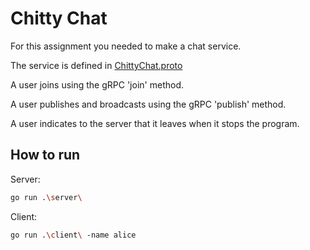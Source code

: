 # Chitty Chat

For this assignment you needed to make a chat service.

The service is defined in [ChittyChat.proto](proto/ChittyChat.proto)

A user joins using the gRPC 'join' method.

A user publishes and broadcasts using the gRPC 'publish' method.

A user indicates to the server that it leaves when it stops the program.

## How to run

Server:

```sh
go run .\server\
```

Client:

```sh
go run .\client\ -name alice
```
